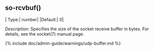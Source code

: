 ## so-rcvbuf()

|  Type:|      number|
  |Default:|   0|

*Description:* Specifies the size of the socket receive buffer in bytes.
For details, see the socket(7) manual page.

{% include doc/admin-guide/warnings/udp-buffer.md %}
